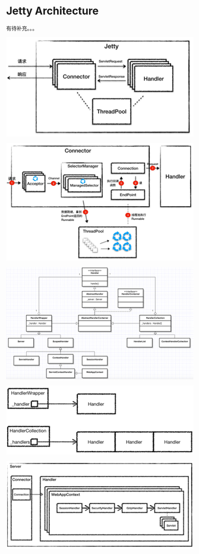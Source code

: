 # Jetty Architecture

有待补充。。。

![](../../.gitbook/assets/image%20%28153%29.png)

![](../../.gitbook/assets/image%20%28105%29.png)

![](../../.gitbook/assets/image%20%2825%29.png)

![](../../.gitbook/assets/image%20%28159%29.png)

![](../../.gitbook/assets/image%20%28144%29.png)




